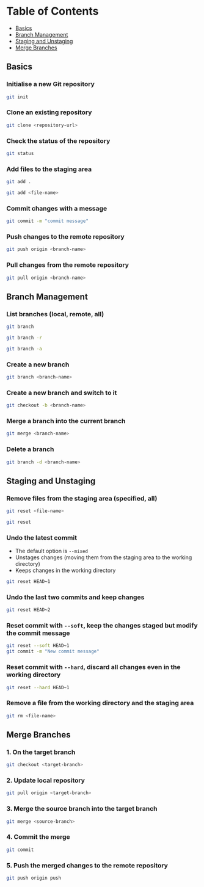 # Table of Contents
- [Basics](#basics)
- [Branch Management](#branch-management)
- [Staging and Unstaging](#staging-and-unstaging)
- [Merge Branches](#merge-branches)
## Basics
### Initialise a new Git repository
```bash
git init
```
### Clone an existing repository
```bash
git clone <repository-url>
```
### Check the status of the repository
```bash
git status
```
### Add files to the staging area
```bash
git add .
```
```bash
git add <file-name>
```
### Commit changes with a message
```bash
git commit -m "commit message"
```
### Push changes to the remote repository
```bash
git push origin <branch-name>
```
### Pull changes from the remote repository
```bash
git pull origin <branch-name>
```

## Branch Management
### List branches (local, remote, all)
```bash
git branch
```
```bash
git branch -r
```
```bash
git branch -a
```
### Create a new branch
```bash
git branch <branch-name>
```
### Create a new branch and switch to it
```bash
git checkout -b <branch-name>
```
### Merge a branch into the current branch
```bash
git merge <branch-name>
```
### Delete a branch
```bash
git branch -d <branch-name>
```

## Staging and Unstaging
### Remove files from the staging area (specified, all)
```bash
git reset <file-name>
```
```bash
git reset 
```
### Undo the latest commit
- The default option is `--mixed`
- Unstages changes (moving them from the staging area to the working directory)
- Keeps changes in the working directory
```bash
git reset HEAD~1
```
### Undo the last two commits and keep changes
```bash
git reset HEAD~2
```
### Reset commit with `--soft`, keep the changes staged but modify the commit message
```bash
git reset --soft HEAD~1
git commit -m "New commit message"
```
### Reset commit with `--hard`, discard all changes even in the working directory
```bash
git reset --hard HEAD~1
```
### Remove a file from the working directory and the staging area
```bash
git rm <file-name>
```

## Merge Branches
### 1. On the target branch
```bash
git checkout <target-branch>
```
### 2. Update local repository
```bash
git pull origin <target-branch>
```
### 3. Merge the source branch into the target branch
```bash
git merge <source-branch>
```
### 4. Commit the merge
```bash
git commit
```
### 5. Push the merged changes to the remote repository
```bash
git push origin push
```



